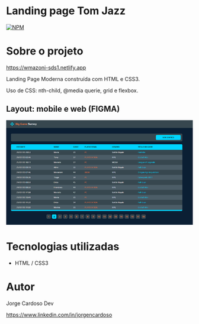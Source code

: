 # Landing page Tom Jazz

[![NPM](https://img.shields.io/npm/l/react)](https://github.com/JORGECARDOSODEV/landingtomjazz/blob/main/LICENSE) 

# Sobre o projeto

https://wmazoni-sds1.netlify.app

Landing Page Moderna construída com HTML e CSS3.

Uso de CSS: nth-child, @media querie, grid e flexbox.

## Layout: mobile e web (FIGMA)
![Web 1](https://github.com/acenelio/assets/raw/main/sds1/web1.png)

# Tecnologias utilizadas
- HTML / CSS3 

# Autor

Jorge Cardoso Dev

https://www.linkedin.com/in/jorgencardoso
